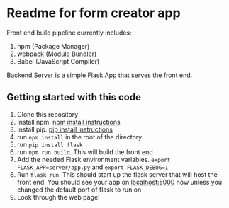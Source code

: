 # Readme for form creator app

Front end build pipeline currently includes:
1. npm (Package Manager)
2. webpack (Module Bundler)
3. Babel (JavaScript Compiler)

Backend Server is a simple Flask App that serves the front end.


## Getting started with this code

1. Clone this repository
2. Install npm. [npm install instructions](https://docs.npmjs.com/getting-started/installing-node)
3. Install pip. [pip install instructions](https://pip.pypa.io/en/stable/installing/)
4. run `npm install` in the root of the directory.
5. run `pip install flask`
6. run `npm run build`. This will build the front end 
7. Add the needed Flask environment variables. `export FLASK_APP=server/app.py` and `export FLASK_DEBUG=1`
8. Run `flask run`. This should start up the flask server that will host the front end. You should see your app on [localhost:5000](localhost:5000) now unless you changed the default port of flask to run on
9. Look through the web page!
